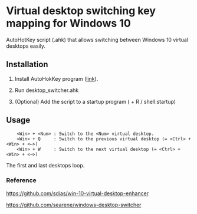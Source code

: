 # Virtual desktop switching key mapping for Windows 10
AutoHotKey script (.ahk) that allows switching between Windows 10 virtual desktops easily.

## Installation
1. Install AutoHokKey program ([link](https://www.autohotkey.com/)).

2. Run desktop_switcher.ahk

3. (Optional) Add the script to a startup program (<Win> + R / shell:startup)

## Usage
        <Win> + <Num> : Switch to the <Num> virtual desktop.
        <Win> + Q     : Switch to the previous virtual desktop (= <Ctrl> + <Win> + <←>)
        <Win> + W     : Switch to the next virtual desktop (= <Ctrl> + <Win> + <→>)

The first and last desktops loop.

### Reference
https://github.com/sdias/win-10-virtual-desktop-enhancer

https://github.com/searene/windows-desktop-switcher
